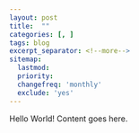 ```yaml
---
layout: post
title:  ""
categories: [, ]
tags: blog
excerpt_separator: <!--more-->
sitemap:
  lastmod: 
  priority: 
  changefreq: 'monthly'
  exclude: 'yes'
---
```

Hello World! Content goes here. 